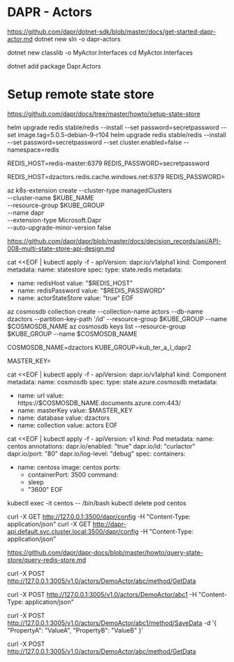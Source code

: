 # DAPR - Actors

https://github.com/dapr/dotnet-sdk/blob/master/docs/get-started-dapr-actor.md
dotnet new sln -o dapr-actors

dotnet new classlib -o MyActor.Interfaces
cd MyActor.Interfaces

dotnet add package Dapr.Actors

# Setup remote state store
https://github.com/dapr/docs/tree/master/howto/setup-state-store

helm upgrade redis stable/redis --install --set password=secretpassword --set image.tag=5.0.5-debian-9-r104
helm upgrade redis stable/redis --install --set password=secretpassword --set cluster.enabled=false --namespace=redis

REDIS_HOST=redis-master:6379
REDIS_PASSWORD=secretpassword

REDIS_HOST=dzactors.redis.cache.windows.net:6379
REDIS_PASSWORD=


az k8s-extension create --cluster-type managedClusters \
--cluster-name $KUBE_NAME \
--resource-group $KUBE_GROUP \
--name dapr \
--extension-type Microsoft.Dapr \
--auto-upgrade-minor-version false


https://github.com/dapr/dapr/blob/master/docs/decision_records/api/API-008-multi-state-store-api-design.md

cat <<EOF | kubectl apply -f -
apiVersion: dapr.io/v1alpha1
kind: Component
metadata:
  name: statestore
spec:
  type: state.redis
  metadata:
  - name: redisHost
    value: "$REDIS_HOST"
  - name: redisPassword
    value: "$REDIS_PASSWORD"
  - name: actorStateStore
    value: "true"
EOF


az cosmosdb collection create --collection-name actors --db-name dzactors --partition-key-path '/id' --resource-group $KUBE_GROUP --name $COSMOSDB_NAME
az cosmosdb keys list --resource-group $KUBE_GROUP --name $COSMOSDB_NAME

COSMOSDB_NAME=dzactors
KUBE_GROUP=kub_ter_a_l_dapr2

MASTER_KEY=

cat <<EOF | kubectl apply -f -
apiVersion: dapr.io/v1alpha1
kind: Component
metadata:
  name: cosmosdb
spec:
  type: state.azure.cosmosdb
  metadata:
  - name: url
    value: https://$COSMOSDB_NAME.documents.azure.com:443/
  - name: masterKey
    value: $MASTER_KEY
  - name: database
    value: dzactors
  - name: collection
    value: actors
EOF

cat <<EOF | kubectl apply -f -
apiVersion: v1
kind: Pod
metadata:
  name: centos
  annotations:
    dapr.io/enabled: "true"
    dapr.io/id: "curlactor"
    dapr.io/port: "80"
    dapr.io/log-level: "debug"
spec:
  containers:
  - name: centoss
    image: centos
    ports:
    - containerPort: 3500
    command:
    - sleep
    - "3600"
EOF

kubectl exec -it centos -- /bin/bash
kubectl delete pod centos

curl -X GET http://127.0.0.1:3500/dapr/config -H "Content-Type: application/json"
curl -X GET http://dapr-api.default.svc.cluster.local:3500/dapr/config -H "Content-Type: application/json"

https://github.com/dapr/dapr-docs/blob/master/howto/query-state-store/query-redis-store.md


curl -X POST http://127.0.0.1:3005/v1.0/actors/DemoActor/abc/method/GetData

curl -X POST http://127.0.0.1:3005/v1.0/actors/DemoActor/abc1 -H "Content-Type: application/json"

curl -X POST http://127.0.0.1:3005/v1.0/actors/DemoActor/abc1/method/SaveData -d '{ "PropertyA": "ValueA", "PropertyB": "ValueB" }'

curl -X POST http://127.0.0.1:3005/v1.0/actors/DemoActor/abc/method/GetData